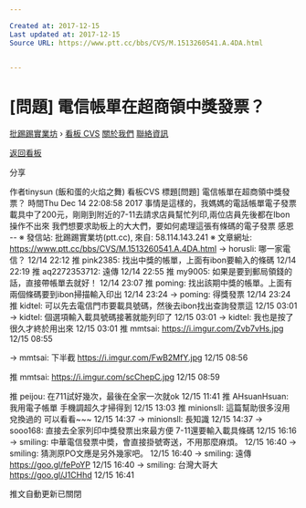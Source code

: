 ```yaml
---

Created at: 2017-12-15
Last updated at: 2017-12-15
Source URL: https://www.ptt.cc/bbs/CVS/M.1513260541.A.4DA.html


---
```


# [問題] 電信帳單在超商領中獎發票？


[批踢踢實業坊](https://www.ptt.cc/) › [看板 CVS](https://www.ptt.cc/bbs/CVS/index.html) [關於我們](https://www.ptt.cc/about.html) [聯絡資訊](https://www.ptt.cc/contact.html)

[返回看板](https://www.ptt.cc/bbs/CVS/index.html)

分享

作者tinysun (飯和蛋的火焰之舞)
看板CVS
標題\[問題\] 電信帳單在超商領中獎發票？
時間Thu Dec 14 22:08:58 2017
事情是這樣的，我媽媽的電話帳單電子發票載具中了200元，剛剛到附近的7-11去請求店員幫忙列印,兩位店員先後都在Ibon操作不出來 我們想要求助板上的大大們，要如何處理這張有條碼的電子發票 感恩 -- ※ 發信站: 批踢踢實業坊(ptt.cc), 來自: 58.114.143.241 ※ 文章網址: <https://www.ptt.cc/bbs/CVS/M.1513260541.A.4DA.html>
→ horusli: 哪一家電信？ 12/14 22:12
推 pink2385: 找出中獎的帳單，上面有ibon要輸入的條碼 12/14 22:19
推 aq2272353712: 遠傳 12/14 22:55
推 my9005: 如果是要到郵局領錢的話，直接帶帳單去就好！ 12/14 23:07
推 poming: 找出該期中獎的帳單。上面有兩個條碼要到ibon掃描輸入印出 12/14 23:24
→ poming: 得獎發票 12/14 23:24
推 kidtel: 可以先去電信門市要載具號碼，然後去ibon找出查詢發票這 12/15 03:01
→ kidtel: 個選項輸入載具號碼接著就能列印了 12/15 03:01
→ kidtel: 我也是按了很久才終於用出來 12/15 03:01
推 mmtsai: <https://i.imgur.com/Zvb7vHs.jpg> 12/15 08:55

→ mmtsai: 下半截 <https://i.imgur.com/FwB2MfY.jpg> 12/15 08:56

推 mmtsai: <https://i.imgur.com/scChepC.jpg> 12/15 08:59

推 peijou: 在711試好幾次，最後在全家一次就ok 12/15 11:41
推 AHsuanHsuan: 我用電子帳單 手機調超久才掃得到 12/15 13:03
推 minionsll: 這篇幫助很多沒用兌換過的 可以看看~~~ 12/15 14:37
→ minionsll: 長知識 12/15 14:37
→ sooo168: 直接去全家列印中獎發票出來最方便 7-11還要輸入載具條碼 12/15 16:16
→ smiling: 中華電信發票中奬，會直接掛號寄送，不用那麼麻煩。 12/15 16:40
→ smiling: 猜測原PO文應是另外幾家吧。 12/15 16:40
→ smiling: 遠傳 <https://goo.gl/fePoYP> 12/15 16:40
→ smiling: 台灣大哥大 <https://goo.gl/J1CHhd> 12/15 16:41

推文自動更新已關閉

